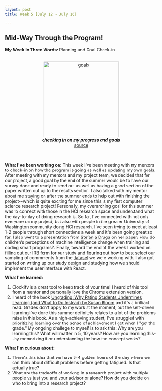 ```yaml
---
layout: post
title: Week 5 [July 12 - July 16]

---
```


## Mid-Way Through the Program!


**My Week In Three Words:** Planning and Goal Check-in 
<br><br>
<center><img src="https://yjqian02.github.io/alicezhang-dreu/images/goals.png" alt="goals" width="250"/></center>

<!-- centering image desciption -->
<div style="text-align:center">    
  <b><i> checking in on my progress and goals</i></b>
</div>

<!-- centering image link -->
<div style="text-align:center">    
  <a href="https://iconnect.atsu.edu/open-science-framework-research-data-management-tool">source</a>
</div>

<br><br>
**What I've been working on:** This week I've been meeting with my mentors to check-in on how the program is going as well as updating my own goals. After meeting with my mentors and my project team, we decided that for our project, a good goal by the end of the summer would be to have our survey done and ready to send out as well as having a good section of the paper written out up to the results section. I also talked with my mentor about me staying on after the summer ends to help out with finishing the project--which is quite exciting for me since this is my first computer science research project! Personally, my overarching goal for this summer was to connect with those in the HCI research space and understand what the day-to-day of doing research is. So far, I've connected with not only everyone on my project, but also with people in the greater University of Washington community doing HCI research. I've been trying to meet at least 1-2 people through short connections a week and it's been going great so far. I also went to a presentation from [Stefania Druga](https://stefania11.github.io/) on her paper: How do children’s perceptions of machine intelligence change when training and coding smart programs?. Finally, toward the end of the week I worked on filling out our IRB form for our study and figuring out how to best select our sampling of commments from the [dataset](https://data.esrg.stanford.edu/study/toxicity-perspectives) we were working with. I also got started on writing up our study design and studying how we should implement the user interface with React. 


**What I've learned:**
1. [Clockify](https://clockify.me/) is a great tool to keep track of your time! I heard of this tool from a mentor and personally love the Chrome extension version.
2. I heard of the book [Ungrading: Why Rating Students Undermines Learning (and What to Do Instead) by Susan Bloom](https://www.wvupressonline.com/ungrading) and it's a brilliant read. Grades don't apply to my work at the moment, but the self-driven learning I've done this summer definitely relates to a lot of the problems raise in this book. As a high-achieving student, I've struggled with prioritizing learning over the sense of achievement I get when I "get the grade." My ongoing challege to myself is to ask this: Why are you learning this? What will matter in 5, 10 years? How are you learning this--by memorizing it or understanding the how the concept works?

**What I'm curious about:**
1. There's this idea that we have 3-4 golden hours of the day where we can think about difficult problems before getting fatigued. Is that actually true? 
2. What are the tradeoffs of working in a research project with multiple people vs just you and your advisor or alone? How do you decide on who to bring into a research project? 
